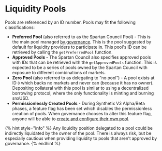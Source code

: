 # Liquidity Pools

Pools are referenced by an ID number. Pools may fit the following classifications:

* **Preferred Pool** (also referred to as the Spartan Council Pool) - This is the main pool managed [by governance](../../for-governance-participants/synthetix-governance.md). This is the pool suggested by default for liquidity providers to participate in. This pool's ID can be retrieved by calling the `getPreferredPool` function.
* **Approved Pools** - The Spartan Council also specifies approved pools with IDs that can be retrieved with the `getApprovedPools` function. This is expected to be a series of pools owned by the Spartan Council with exposure to different combinations of markets.
* **Zero Pool** (also referred to as delegating to “no pool”) - A pool exists at ID `0` which backs no markets and never can (because it has no owner). Depositing collateral with this pool is similar to using a decentralized borrowing protocol, where the only functionality is minting and burning snxUSD.
* **Permissionlessly Created Pools** - During Synthetix V3 Alpha/Beta phases, a feature flag has been set which disables the permissionless creation of pools. When governance chooses to alter this feature flag, anyone will be able to [create and configure their own pool](../../for-liquidity-pool-managers/creating-and-configuring-pools.md).

{% hint style="info" %}
Any liquidity position delegated to a pool could be indirectly liquidated by the owner of the pool. There is always risk, but be especially cautious when providing liquidity to pools that aren’t approved by governance.
{% endhint %}
